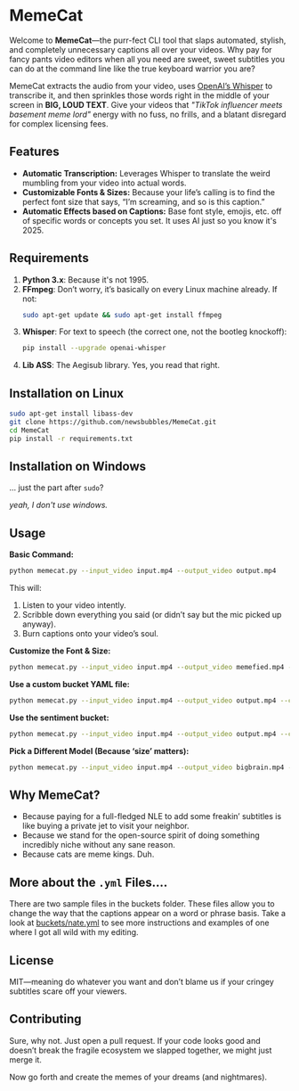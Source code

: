 # MemeCat

Welcome to **MemeCat**—the purr-fect CLI tool that slaps automated, stylish, and completely unnecessary captions all over your videos. Why pay for fancy pants video editors when all you need are sweet, sweet subtitles you can do at the command line like the true keyboard warrior you are?

MemeCat extracts the audio from your video, uses [OpenAI’s Whisper](https://github.com/openai/whisper) to transcribe it, and then sprinkles those words right in the middle of your screen in **BIG, LOUD TEXT**. Give your videos that *"TikTok influencer meets basement meme lord"* energy with no fuss, no frills, and a blatant disregard for complex licensing fees.

## Features

- **Automatic Transcription:** Leverages Whisper to translate the weird mumbling from your video into actual words.
- **Customizable Fonts & Sizes:** Because your life’s calling is to find the perfect font size that says, “I’m screaming, and so is this caption.”
- **Automatic Effects based on Captions:** Base font style, emojis, etc. off of specific words or concepts you set. It uses AI just so you know it's 2025.

## Requirements

1. **Python 3.x**: Because it's not 1995.
2. **FFmpeg**: Don’t worry, it’s basically on every Linux machine already. If not:
   ```bash
   sudo apt-get update && sudo apt-get install ffmpeg
   ```
3. **Whisper**: For text to speech (the correct one, not the bootleg knockoff):
   ```bash
   pip install --upgrade openai-whisper
   ```
4. **Lib ASS**: The Aegisub library. Yes, you read that right.

## Installation on Linux

```bash
sudo apt-get install libass-dev
git clone https://github.com/newsbubbles/MemeCat.git
cd MemeCat
pip install -r requirements.txt
```

## Installation on Windows

... just the part after `sudo`?

*yeah, I don't use windows.*

## Usage

**Basic Command:**
```bash
python memecat.py --input_video input.mp4 --output_video output.mp4
```

This will:
1. Listen to your video intently.
2. Scribble down everything you said (or didn’t say but the mic picked up anyway).
3. Burn captions onto your video’s soul.

**Customize the Font & Size:**
```bash
python memecat.py --input_video input.mp4 --output_video memefied.mp4 --font "Arial Black" --font_size 180
```

**Use a custom bucket YAML file:**
```bash
python memecat.py --input_video input.mp4 --output_video output.mp4 --config "path/to/bucket.yml"
```

**Use the sentiment bucket:**
```bash
python memecat.py --input_video input.mp4 --output_video output.mp4 --config "buckets/sentiment.yml"
```

**Pick a Different Model (Because ‘size’ matters):**
```bash
python memecat.py --input_video input.mp4 --output_video bigbrain.mp4 --model medium
```

## Why MemeCat?

- Because paying for a full-fledged NLE to add some freakin’ subtitles is like buying a private jet to visit your neighbor.
- Because we stand for the open-source spirit of doing something incredibly niche without any sane reason.
- Because cats are meme kings. Duh.

## More about the `.yml` Files....

There are two sample files in the buckets folder. These files allow you to change the way that the captions appear on a word or phrase basis. Take a look at [buckets/nate.yml](buckets/nate.yml) to see more instructions and examples of one where I got all wild with my editing.

## License

MIT—meaning do whatever you want and don’t blame us if your cringey subtitles scare off your viewers.

## Contributing

Sure, why not. Just open a pull request. If your code looks good and doesn’t break the fragile ecosystem we slapped together, we might just merge it.

Now go forth and create the memes of your dreams (and nightmares).
